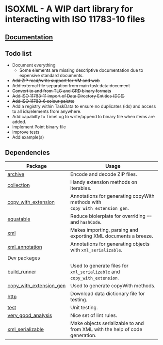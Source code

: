 # ISOXML - A WIP dart library for interacting with ISO 11783-10 files

## [Documentation](https://dudlileif.github.io/isoxml_dart)

## Todo list

* Document everything
  * Some elements are missing descriptive documentation due to expensive standard documents.
* ~~Add ZIP read/write support for VM and web~~
* ~~Add external file separation from main task data document~~
* ~~Convert to and from TLG and GRD binary formats~~
* ~~Add ISO 11783-11 import of Data Directory Entities (DDE)~~
* ~~Add ISO 11783-6 colour palette~~
* Add a registry within TaskData to ensure no duplicates (ids) and access to all ids/elements from anywhere.
* Add capabilty to TimeLog to write/append to binary file when items are added.
* Implement Point binary file
* Improve tests
* Add example(s)

## Dependencies

| Package | Usage |
| ------- | ----------- |
| [archive](https://pub.dev/packages/archive) | Encode and decode ZIP files. |
| [collection](https://pub.dev/packages/collection) | Handy extension methods on iterables. |
| [copy_with_extension](https://pub.dev/packages/copy_with_extension) | Annotations for generating copyWith methods with `copy_with_extension_gen`. |
| [equatable](https://pub.dev/packages/equatable) | Reduce biolerplate for overriding `==` and `hashCode`. |
| [xml](https://pub.dev/packages/xml) | Makes importing, parsing and exporting XML documents a breeze. |
| [xml_annotation](https://pub.dev/packages/xml_annotation) | Annotations for generating objects with `xml_serializable`. |
| Dev packages| |
| [build_runner](https://pub.dev/packages/build_runner) | Used to generate files for `xml_serializable` and `copy_with_extension`. |
| [copy_with_extension_gen](https://pub.dev/packages/copy_with_extension_gen) | Used to generate copyWith methods. |
| [http](https://pub.dev/packages/http) | Download data dictionary file for testing. |
| [test](https://pub.dev/packages/test) | Unit testing. |
| [very_good_analysis](https://pub.dev/packages/very_good_analysis) | Nice set of lint rules. |
| [xml_serializable](https://pub.dev/packages/xml_serializable) | Make objects serializable to and from XML with the help of code generation. |
